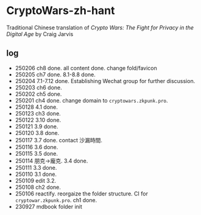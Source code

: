 # CryptoWars-zh-hant

Traditional Chinese translation of *Crypto Wars: The Fight for Privacy in the Digital Age* by Craig Jarvis

## log
- 250206 ch8 done. all content done. change fold/favicon
- 250205 ch7 done. 8.1-8.8 done.
- 250204 7.1-7.12 done. Establishing Wechat group for further discussion.
- 250203 ch6 done.
- 250202 ch5 done.
- 250201 ch4 done. change domain to `cryptowars.zkpunk.pro`.
- 250128 4.1 done.
- 250123 ch3 done.
- 250122 3.10 done.
- 250121 3.9 done.
- 250120 3.8 done.
- 250117 3.7 done. contact 沙漏時間.
- 250116 3.6 done.
- 250115 3.5 done.
- 250114 朋克->龐克. 3.4 done.
- 250111 3.3 done.
- 250110 3.1 done.
- 250109 edit 3.2.
- 250108 ch2 done.
- 250106 reactify. reorgaize the folder structure. CI for `cryptowar.zkpunk.pro`. ch1 done.
- 230927 mdbook folder init
